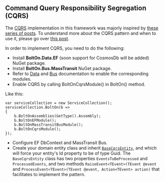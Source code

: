Command Query Responsibility Segregation (CQRS)
-----------------------------------------------
The [CQRS](https://martinfowler.com/bliki/CQRS.html) implementation in this framework was majorly inspired by [these series of posts](https://jimmybogard.com/life-beyond-transactions-implementation-primer/). To understand more about the CQRS pattern and when to use it, please go over [this post](https://martinfowler.com/bliki/CQRS.html).

In order to implement CQRS, you need to do the following:

* Install **BoltOn.Data.EF** (soon support for CosmosDb will be added) NuGet package.
* Install **BoltOn.Bus.MassTransit** NuGet package.
* Refer to [Data](../data) and [Bus](../bus) documentation to enable the corresponding modules.
* Enable CQRS by calling BoltOnCqrsModule() in BoltOn() method.

Like this:

    var serviceCollection = new ServiceCollection();
    serviceCollection.BoltOn(b =>
    {
        b.BoltOnAssemblies(GetType().Assembly);
        b.BoltOnEFModule();
        b.BoltOnMassTransitBusModule();
        b.BoltOnCqrsModule();
    });

* Configure EF DbContext and MassTransit Bus.
* Create your domain entity class and inherit [`BaseCqrsEntity`](https://github.com/gokulm/BoltOn/blob/master/src/BoltOn/Cqrs/BaseCqrsEntity.cs), and which will force your entity's Id property to be of type Guid. The `BaseCqrsEntity` class has two properties `EventsToBeProcessed` and `ProcessedEvents`, and two methods `RaiseEvent<TEvent>(TEvent @event` and `ProcessEvent<TEvent>(TEvent @event, Action<TEvent> action)` that facilitates to implement the pattern. 